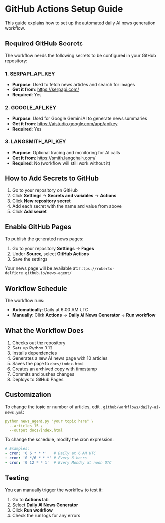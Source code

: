 # GitHub Actions Setup Guide

This guide explains how to set up the automated daily AI news generation workflow.

## Required GitHub Secrets

The workflow needs the following secrets to be configured in your GitHub repository:

### 1. SERPAPI_API_KEY
- **Purpose**: Used to fetch news articles and search for images
- **Get it from**: https://serpapi.com/
- **Required**: Yes

### 2. GOOGLE_API_KEY
- **Purpose**: Used for Google Gemini AI to generate news summaries
- **Get it from**: https://aistudio.google.com/app/apikey
- **Required**: Yes

### 3. LANGSMITH_API_KEY
- **Purpose**: Optional tracing and monitoring for AI calls
- **Get it from**: https://smith.langchain.com/
- **Required**: No (workflow will still work without it)

## How to Add Secrets to GitHub

1. Go to your repository on GitHub
2. Click **Settings** → **Secrets and variables** → **Actions**
3. Click **New repository secret**
4. Add each secret with the name and value from above
5. Click **Add secret**

## Enable GitHub Pages

To publish the generated news pages:

1. Go to your repository **Settings** → **Pages**
2. Under **Source**, select **GitHub Actions**
3. Save the settings

Your news page will be available at:
`https://roberto-delfiore.github.io/news-agent/`

## Workflow Schedule

The workflow runs:
- **Automatically**: Daily at 6:00 AM UTC
- **Manually**: Click **Actions** → **Daily AI News Generator** → **Run workflow**

## What the Workflow Does

1. Checks out the repository
2. Sets up Python 3.12
3. Installs dependencies
4. Generates a new AI news page with 10 articles
5. Saves the page to `docs/index.html`
6. Creates an archived copy with timestamp
7. Commits and pushes changes
8. Deploys to GitHub Pages

## Customization

To change the topic or number of articles, edit `.github/workflows/daily-ai-news.yml`:

```yaml
python news_agent.py "your topic here" \
  --articles 15 \
  --output docs/index.html
```

To change the schedule, modify the cron expression:
```yaml
# Examples:
- cron: '0 6 * * *'   # Daily at 6 AM UTC
- cron: '0 */6 * * *' # Every 6 hours
- cron: '0 12 * * 1'  # Every Monday at noon UTC
```

## Testing

You can manually trigger the workflow to test it:
1. Go to **Actions** tab
2. Select **Daily AI News Generator**
3. Click **Run workflow**
4. Check the run logs for any errors
